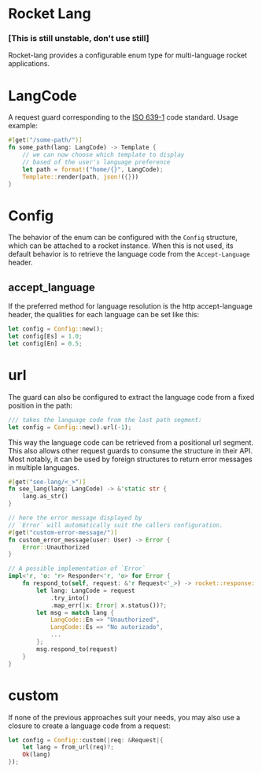 # Rocket Lang
### [This is still unstable, don't use still]
Rocket-lang provides a configurable enum type for multi-language rocket applications. 

# LangCode
A request guard corresponding to the [ISO 639-1](https://es.wikipedia.org/wiki/ISO_639-1) code standard. 
Usage example: 
```rust
#[get("/some-path/")]
fn some_path(lang: LangCode) -> Template {
    // we can now choose which template to display
    // based of the user's language preference
    let path = format!("home/{}", LangCode); 
    Template::render(path, json!({}))
}
```

# Config 
The behavior of the enum can be configured with the `Config` structure, which can be attached to a rocket instance. 
When this is not used, its default behavior is to retrieve the language code from the `Accept-Language` header.

## accept_language
If the preferred method for language resolution is the http accept-language header, the qualities for each language can be set like this:
```rust
let config = Config::new(); 
let config[Es] = 1.0; 
let config[En] = 0.5;
```

# url
The guard can also be configured to extract the language code from a fixed position in the path: 
```rust
/// takes the language code from the last path segment:
let config = Config::new().url(-1); 
```

This way the language code can be retrieved from a positional url segment. 
This also allows other request guards to consume the structure in their API. Most notably, it can be used by foreign structures to return error messages in multiple languages.
```rust
#[get("see-lang/<_>")]
fn see_lang(lang: LangCode) -> &'static str {
    lang.as_str()
}

// here the error message displayed by 
// `Error` will automatically suit the callers configuration. 
#[get("custom-error-message/")]
fn custom_error_message(user: User) -> Error {
    Error::Unauthorized
}

// A possible implementation of `Error`
impl<'r, 'o: 'r> Responder<'r, 'o> for Error {
    fn respond_to(self, request: &'r Request<'_>) -> rocket::response::Result<'o> {
        let lang: LangCode = request
            .try_into()
            .map_err(|x: Error| x.status())?;
        let msg = match lang {
            LangCode::En => "Unauthorized",
            LangCode::Es => "No autorizado",
            ...
        }; 
        msg.respond_to(request)
    }
}
```
# custom
If none of the previous approaches suit your needs, you may also use a closure to create a language code from a request: 
```rust
let config = Config::custom(|req: &Request|{
    let lang = from_url(req)?;
    Ok(lang) 
}); 
```




